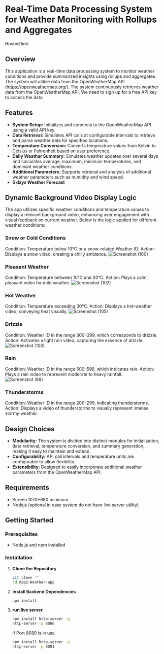 ﻿#  Real-Time Data Processing System for Weather Monitoring with Rollups and Aggregates

Hosted link: 


## Overview

This application is a real-time data processing system to monitor weather conditions and provide summarized insights using rollups and aggregates. The system will utilize data from the OpenWeatherMap API (https://openweathermap.org/). The system continuously retrieves weather data from the OpenWeatherMap API. We need to sign up for a free API key to access the data.

## Features

- **System Setup:** Initializes and connects to the OpenWeatherMap API using a valid API key.
- **Data Retrieval:** Simulates API calls at configurable intervals to retrieve and parse weather data for specified locations.
- **Temperature Conversion:** Converts temperature values from Kelvin to Celsius or Fahrenheit based on user preference.
- **Daily Weather Summary:** Simulates weather updates over several days and calculates average, maximum, minimum temperatures, and dominant weather conditions.
- **Additional Parameters:** Supports retrieval and analysis of additional weather parameters such as humidity and wind speed.
- **5 days Weather Forecast**

## Dynamic Background Video Display Logic
The app utilizes specific weather conditions and temperature values to display a relevant background video, enhancing user engagement with visual feedback on current weather. Below is the logic applied for different weather conditions:

### Snow or Cold Conditions
Condition: Temperature below 10°C or a snow-related Weather ID.
Action: Displays a snow video, creating a chilly ambiance.
![Screenshot (100)](https://github.com/user-attachments/assets/6d801b61-e190-4ac6-b992-ad3ad419dfc8)

### Pleasant Weather
Condition: Temperature between 10°C and 30°C.
Action: Plays a calm, pleasant video for mild weather.
![Screenshot (102)](https://github.com/user-attachments/assets/ef95cbe0-eaae-4e63-b515-ec1c9ca8e36e)

### Hot Weather
Condition: Temperature exceeding 30°C.
Action: Displays a hot-weather video, conveying heat visually.
![Screenshot (105)](https://github.com/user-attachments/assets/14e535d3-444b-4c65-baf1-595739840f88)

### Drizzle
Condition: Weather ID in the range 300–399, which corresponds to drizzle.
Action: Activates a light rain video, capturing the essence of drizzle.
![Screenshot (103)](https://github.com/user-attachments/assets/4a00e4e4-d754-438d-8cc1-283214745a80)

### Rain
Condition: Weather ID in the range 500–599, which indicates rain.
Action: Plays a rain video to represent moderate to heavy rainfall.
![Screenshot (96)](https://github.com/user-attachments/assets/ff10b52f-bdb8-405f-84eb-6b06454f2704)

### Thunderstorms
Condition: Weather ID in the range 200–299, indicating thunderstorms.
Action: Displays a video of thunderstorms to visually represent intense stormy weather.


## Design Choices

- **Modularity:** The system is divided into distinct modules for initialization, data retrieval, temperature conversion, and summary generation, making it easy to maintain and extend.
- **Configurability:** API call intervals and temperature units are configurable to allow flexibility.
- **Extensibility:** Designed to easily incorporate additional weather parameters from the OpenWeatherMap API.

## Requirements
- Screen 1070*680 minimum
- Nodejs (optional in case system do not have live server utility)

## Getting Started

### Prerequisites

- Node.js and npm installed

### Installation

1. **Clone the Repository**
   ```bash
   git clone ""
   cd App2-Weather-app
   ```

2. **Install Backend Dependencies**

   ```bash
   npm install
   
   ```
3. **run live server**

   ```bash
   npm install http-server -g
   http-server -p 8080
   ```
   if Port 8080 is in use
   ```bash
   npm install http-server -g
   http-server -p 8081
   ```

